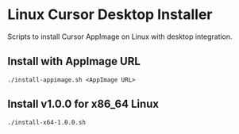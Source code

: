 # Linux Cursor Desktop Installer

Scripts to install Cursor AppImage on Linux with desktop integration.

## Install with AppImage URL

```shell
./install-appimage.sh <AppImage URL>
```

## Install v1.0.0 for x86_64 Linux

```shell
./install-x64-1.0.0.sh
```
